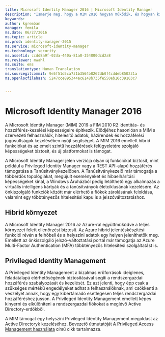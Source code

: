 ```yaml
---
title: Microsoft Identity Manager 2016 | Microsoft Identity Manager
description: "Ismerje meg, hogy a MIM 2016 hogyan működik, és hogyan kínál biztonságosabb és kényelmesebb identitáskezelési környezetet a felhőben és helyszíni környezetben egyaránt."
keywords: 
author: kgremban
manager: femila
ms.date: 06/27/2016
ms.topic: article
ms.prod: identity-manager-2015
ms.service: microsoft-identity-manager
ms.technology: security
ms.assetid: ccdd8a9f-02da-440a-81a8-354800dcd2a8
ms.reviewer: mwahl
ms.suite: ems
translationtype: Human Translation
ms.sourcegitcommit: 9e5f51d5ca731b3564b8262db0f4cddeb850231a
ms.openlocfilehash: 5247cce895344ac6148b735fe550eb16c39103c7


---
```


# Microsoft Identity Manager 2016
A Microsoft Identity Manager (MIM) 2016 a FIM 2010 R2 identitás- és hozzáférés-kezelési képességeire építkezik. Elődjéhez hasonlóan a MIM a szervezeti felhasználók, hitelesítő adatok, házirendek és hozzáférési jogosultságok kezelésében nyújt segítséget.  A MIM 2016 emellett hibrid funkciókat és az emelt szintű hozzáférések felügyeletére szolgáló képességeket biztosít, és új platformokat is támogat.

A Microsoft Identity Manager jelen verziója olyan új funkciókat biztosít, mint például a Privileged Identity Manager vagy a REST API-alapú hozzáférés támogatása a Tanúsítványkezelőben. A Tanúsítványkezelő már támogatja a többerdős topológiákat, megújult eseményeket és hibaelhárítási képességeket kínál, a Windows Áruházból pedig letölthető egy alkalmazás a virtuális intelligens kártyák és a tanúsítványok életciklusának kezelésére. Az önkiszolgáló funkciók között már elérhető a fiókok zárolásának feloldása, valamint egy többtényezős hitelesítési kapu is a jelszóváltoztatáshoz.

## Hibrid környezet
A Microsoft Identity Manager 2016 az Azure-ral együttműködve a teljes környezet felett ellenőrzést biztosít. Az Azure hibrid jelentéskészítési funkciói révén a felhőbeli és a helyszíni adatok egy helyen jeleníthetők meg. Emellett az önkiszolgáló jelszó-változtatási portál már támogatja az Azure Multi-Factor Authentication (MFA) többtényezős hitelesítési szolgáltatást is.

## Privileged Identity Management
A Privileged Identity Management a bizalmas erőforrások ideiglenes, feladatalapú elérhetőségének biztosításával segíti a rendszergazdai hozzáférés szabályozását és kezelését. Ez azt jelenti, hogy épp csak a szükséges mértékű engedélyeket adhat a felhasználóknak, ami csökkenti a veszélyét annak, hogy egy kibertámadó esetlegesen teljes rendszergazdai hozzáféréshez jusson. A Privileged Identity Management emellett képes kinyerni és elkülöníteni a rendszergazdai fiókokat a meglévő Active Directory-erdőkből.

A MIM támogat egy helyszíni Privileged Identity Management megoldást az Active Directoryk kezeléséhez. Bevezető útmutatóját [A Privileged Access Management használata](/microsoft-identity-manager/pam/privileged-identity-management-for-active-directory-domain-services) című cikk tartalmazza.



<!--HONumber=Jul16_HO3-->


